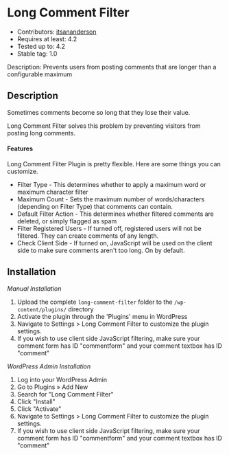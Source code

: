 Long Comment Filter
===================
* Contributors: [itsananderson](http://profiles.wordpress.org/itsananderson)
* Requires at least: 4.2
* Tested up to: 4.2
* Stable tag: 1.0

Description: Prevents users from posting comments that are longer than a configurable maximum

Description
-----------

Sometimes comments become so long that they lose their value.

Long Comment Filter solves this problem by preventing visitors from posting long comments.

#### Features ####

Long Comment Filter Plugin is pretty flexible. Here are some things you can customize.

* Filter Type - This determines whether to apply a maximum word or maximum character filter
* Maximum Count - Sets the maximum number of words/characters (depending on Filter Type) that comments can contain.
* Default Filter Action - This determines whether filtered comments are deleted, or simply flagged as spam
* Filter Registered Users - If turned off, registered users will not be filtered. They can create comments of any length.
* Check Client Side - If turned on, JavaScript will be used on the client side to make sure comments aren't too long. On by default.

Installation
------------

*Manual Installation*

1. Upload the complete `long-comment-filter` folder to the `/wp-content/plugins/` directory
2. Activate the plugin through the 'Plugins' menu in WordPress
3. Navigate to Settings > Long Comment Filter to customize the plugin settings.
4. If you wish to use client side JavaScript filtering, make sure your comment form has ID "commentform" and your comment textbox has ID "comment"


*WordPress Admin Installation*

1. Log into your WordPress Admin
2. Go to Plugins &raquo; Add New
3. Search for "Long Comment Filter"
4. Click "Install"
5. Click "Activate"
6. Navigate to Settings > Long Comment Filter to customize the plugin settings.
7. If you wish to use client side JavaScript filtering, make sure your comment form has ID "commentform" and your comment textbox has ID "comment"
